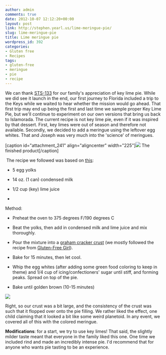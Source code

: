 ```yaml
---
author: admin
comments: true
date: 2012-10-07 12:12:20+00:00
layout: post
link: http://stephen.yearl.us/lime-meringue-pie/
slug: lime-meringue-pie
title: Lime meringue pie
wordpress_id: 392
categories:
- Gluten free
- Recipes
tags:
- gluten-free
- meringue
- pie
- recipe
---
```


We can thank [STS-133](http://www.nasa.gov/mission_pages/shuttle/shuttlemissions/sts133/main/index.html) for our family's appreciation of key lime pie. While we did see it launch in the end, our first journey to Florida included a trip to the Keys while we waited to hear whether the mission would go ahead. That first trip may end up being the first and last time we sample proper Key Lime Pie, but we'll continue to experiment on our own versions that bring us back to Islamorada. The current recipe is not key lime pie, even if it was inspired by that dessert. First, key limes were out of season and therefore not available. Secondly, we decided to add a meringue using the leftover egg whites. That and Joseph was very much into the 'science' of meringues.




[caption id="attachment_241" align="aligncenter" width="225"][![](http://sjy.yearl.us/wp-content/uploads/2012/10/Cooked_Lime_meringue1-225x300.jpg)](http://sjy.yearl.us/wp-content/uploads/2012/10/Cooked_Lime_meringue1.jpg) The finished product[/caption]


 The recipe we followed was based on [this](http://allrecipes.com/recipe/easy-key-lime-pie-i/):






	
  * 5 egg yolks

	
  * 14 oz. (1 can) condensed milk

	
  * 1/2 cup (key) lime juice

	
  * 



Method:






	
  * Preheat the oven to 375 degrees F/190 degrees C

	
  * Beat the yolks, then add in condensed milk and lime juice and mix thoroughly.

	
  * Pour the mixture into a [graham cracker crust](http://mary.yearl.us/gluten-free-graham-cracker-crust/) (we mostly followed the recipe from [Gluten-Free Girl](http://glutenfreegirl.com/gluten-free-graham-crackers/)).

	
  * Bake for 15 minutes, then let cool.

	
  * Whip the egg whites (after adding some green food coloring to keep in theme) and 1/4 cup of icing/confectioners' sugar until stiff, and forming peaks. Spread on top of the pie.

	
  * Bake until golden brown (10-15 minutes)


![](http://sjy.yearl.us/wp-content/uploads/2012/10/Cooked_lime_pie-300x275.jpg)


Right, so our crust was a bit large, and the consistency of the crust was such that it flopped over onto the pie filling. We rather liked the effect, one child claiming that it looked a bit like some weird planetoid. In any event, we covered all of this with the colored meringue.




**Modifications**: for a start, we try to use key limes! That said, the slightly milder taste meant that everyone in the family liked this one. One time we included rind and made an incredibly intense pie. I'd recommend that for anyone who wants pie tasting to be an experience.
